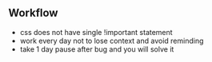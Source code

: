 ## Workflow

- css does not have single !important statement
- work every day not to lose context and avoid reminding
- take 1 day pause after bug and you will solve it
